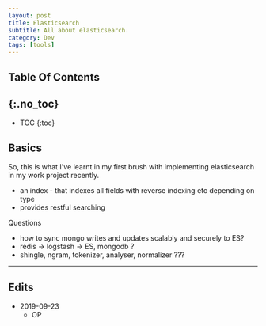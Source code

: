 ```yaml
---
layout: post
title: Elasticsearch
subtitle: All about elasticsearch.
category: Dev
tags: [tools]
---
```



## Table Of Contents
{:.no_toc}
---
- TOC
{:toc}


## Basics
So, this is what I've learnt in my first brush with implementing elasticsearch in my work project recently.

  - an index - that indexes all fields with reverse indexing etc depending on type
  - provides restful searching

Questions

  - how to sync mongo writes and updates scalably and securely to ES?
  - redis -> logstash -> ES, mongodb ?
  - shingle, ngram, tokenizer, analyser, normalizer ???



------

## Edits

- 2019-09-23
  - OP

